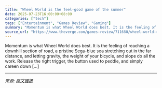 ```yaml
---
title: "Wheel World is the feel-good game of the summer"
date: 2025-07-23T16:00:00+08:00
categories: ["tech"]
tags: ["Entertainment", "Games Review", "Gaming"]
summary: "Momentum is what Wheel World does best. It is the feeling of reaching a downhill section of road, a pristine Sega-blue sea stretching out in the far distance, and letting gravity, the weight of your b"
source_url: "https://www.theverge.com/games-review/711680/wheel-world-review-ps5-xbox-steam"
---
```


Momentum is what Wheel World does best. It is the feeling of reaching a downhill section of road, a pristine Sega-blue sea stretching out in the far distance, and letting gravity, the weight of your bicycle, and slope do all the work. Release the right trigger, the button used to peddle, and simply careen down [&#8230;]

---

*来源: [原文链接](https://www.theverge.com/games-review/711680/wheel-world-review-ps5-xbox-steam)*

